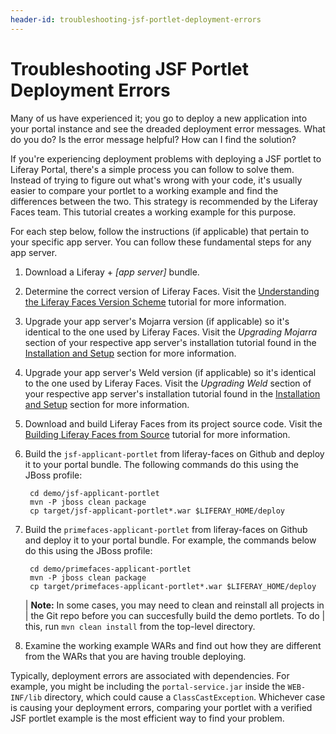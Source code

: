 ```yaml
---
header-id: troubleshooting-jsf-portlet-deployment-errors
---
```


# Troubleshooting JSF Portlet Deployment Errors

Many of us have experienced it; you go to deploy a new application into your
portal instance and see the dreaded deployment error messages. What do you do?
Is the error message helpful? How can I find the solution?

If you're experiencing deployment problems with deploying a JSF portlet to
Liferay Portal, there's a simple process you can follow to solve them. Instead 
of trying to figure out what's wrong with your code, it's usually easier to 
compare your portlet to a working example and find the differences between the 
two. This strategy is recommended by the Liferay Faces team. This tutorial 
creates a working example for this purpose. 

For each step below, follow the instructions (if applicable) that pertain to
your specific app server. You can follow these fundamental steps for any app
server.

1. Download a Liferay + *[app server]* bundle.

2. Determine the correct version of Liferay Faces. Visit the
   [Understanding the Liferay Faces Version Scheme](/docs/6-2/tutorials/-/knowledge_base/t/understanding-the-liferay-faces-version-scheme)
   tutorial for more information.

3. Upgrade your app server's Mojarra version (if applicable) so it's identical
   to the one used by Liferay Faces. Visit the *Upgrading Mojarra* section of
   your respective app server's installation tutorial found in the
   [Installation and Setup](/docs/6-2/deploy/-/knowledge_base/d/installation-and-setup)
   section for more information.

4. Upgrade your app server's Weld version (if applicable) so it's identical
   to the one used by Liferay Faces. Visit the *Upgrading Weld* section of
   your respective app server's installation tutorial found in the
   [Installation and Setup](/docs/6-2/deploy/-/knowledge_base/d/installation-and-setup)
   section for more information.

5. Download and build Liferay Faces from its project source code. Visit the
   [Building Liferay Faces from Source](/docs/6-2/tutorials/-/knowledge_base/t/building-liferay-faces-from-source)
   tutorial for more information.

6. Build the `jsf-applicant-portlet` from liferay-faces on Github and deploy it to your
   portal bundle. The following commands do this using the JBoss profile:

        cd demo/jsf-applicant-portlet
        mvn -P jboss clean package
        cp target/jsf-applicant-portlet*.war $LIFERAY_HOME/deploy

7. Build the `primefaces-applicant-portlet` from liferay-faces on Github and
   deploy it to your portal bundle. For example, the commands below do this
   using the JBoss profile:

        cd demo/primefaces-applicant-portlet
        mvn -P jboss clean package
        cp target/primefaces-applicant-portlet*.war $LIFERAY_HOME/deploy

    | **Note:** In some cases, you may need to clean and reinstall all projects in
    | the Git repo before you can succesfully build the demo portlets. To do
    | this, run `mvn clean install` from the top-level directory.

8. Examine the working example WARs and find out how they are different from the
   WARs that you are having trouble deploying.

Typically, deployment errors are associated with dependencies. For example, you
might be including the `portal-service.jar` inside the `WEB-INF/lib` directory,
which could cause a `ClassCastException`. Whichever case is causing your
deployment errors, comparing your portlet with a verified JSF portlet example is
the most efficient way to find your problem.
